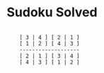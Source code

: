 Sudoku Solved
====

```

	[ 3 | 4 ] [ 2 | 1 ]
	[ 1 | 2 ] [ 4 | 3 ]
	-------------------
	[ 2 | 1 ] [ 3 | 4 ]
	[ 4 | 3 ] [ 1 | 2 ]

```
